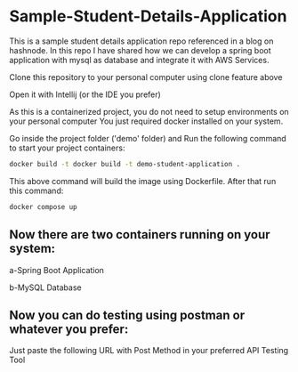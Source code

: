 # Sample-Student-Details-Application
This is a sample student details application repo referenced in a blog on hashnode. In this repo I have shared how we can develop a spring boot application with mysql as database and integrate it with AWS Services.

Clone this repository to your personal computer using clone feature above

Open it with Intellij (or the IDE you prefer)

As this is a containerized project, you do not need to setup environments on your personal computer
You just required docker installed on your system. 

Go inside the project folder ('demo' folder) and Run the following command to start your project containers:

```bash
docker build -t docker build -t demo-student-application .
```
This above command will build the image using Dockerfile.
After that run this command:

```bash
docker compose up
```
## Now there are two containers running on your system:
a-Spring Boot Application

b-MySQL Database

## Now you can do testing using postman or whatever you prefer:
Just paste the following URL with Post Method in your preferred API Testing Tool



